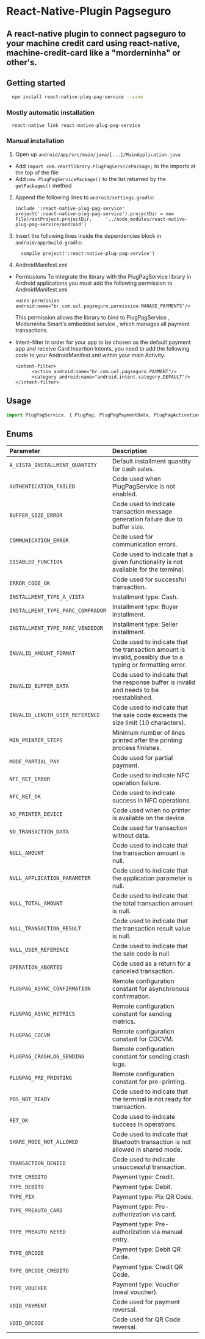 # React-Native-Plugin Pagseguro

## A react-native plugin to connect pagseguro to your machine credit card using react-native, machine-credit-card like a "morderninha" or other's.


## Getting started

```sh
  npm install react-native-plug-pag-service --save
```

### Mostly automatic installation

```sh
  react-native link react-native-plug-pag-service
```

### Manual installation

1. Open up `android/app/src/main/java/[...]/MainApplication.java`
  - Add `import com.reactlibrary.PlugPagServicePackage;` to the imports at the top of the file
  - Add `new PlugPagServicePackage()` to the list returned by the `getPackages()` method
2. Append the following lines to `android/settings.gradle`:
  	```
  	include ':react-native-plug-pag-service'
  	project(':react-native-plug-pag-service').projectDir = new File(rootProject.projectDir, 	'../node_modules/react-native-plug-pag-service/android')
  	```
3. Insert the following lines inside the dependencies block in `android/app/build.gradle`:
  	```
      compile project(':react-native-plug-pag-service')
  	```
4. AndroidManifest.xml
  - Permissions
	To integrate the library with the PlugPagService library in Android applications you must add the following permission to AndroidManifest.xml.
	```
	<uses-permission android:name="br.com.uol.pagseguro.permission.MANAGE_PAYMENTS"/>
	```

	This permission allows the library to bind to PlugPagService , Moderninha Smart's embedded service , which manages all payment transactions.

  - Intent-filter
	In order for your app to be chosen as the default payment app and receive Card Insertion Intents, you need to add the following code to your AndroidManifest.xml within your main Activity.
	```
	<intent-filter>
	      <action android:name="br.com.uol.pagseguro.PAYMENT"/>
	      <category android:name="android.intent.category.DEFAULT"/>
	</intent-filter>
	```

## Usage
```javascript
import PlugPagService, { PlugPag, PlugPagPaymentData, PlugPagActivationData } from 'rn-pagseguro-plugin';
```

## Enums

| Parameter | Description                       |
| :-------- |:--------------------------------  |
| `A_VISTA_INSTALLMENT_QUANTITY` | Default installment quantity for cash sales. |
| `AUTHENTICATION_FAILED` | Code used when PlugPagService is not enabled. |
| `BUFFER_SIZE_ERROR` | Code used to indicate transaction message generation failure due to buffer size. |
| `COMMUNICATION_ERROR` | Code used for communication errors. |
| `DISABLED_FUNCTION` | Code used to indicate that a given functionality is not available for the terminal. |
| `ERROR_CODE_OK` | Code used for successful transaction. |
| `INSTALLMENT_TYPE_A_VISTA` | Installment type: Cash. |
| `INSTALLMENT_TYPE_PARC_COMPRADOR` | Installment type: Buyer installment. |
| `INSTALLMENT_TYPE_PARC_VENDEDOR` | Installment type: Seller installment. |
| `INVALID_AMOUNT_FORMAT` | Code used to indicate that the transaction amount is invalid, possibly due to a typing or formatting error. |
| `INVALID_BUFFER_DATA` | Code used to indicate that the response buffer is invalid and needs to be reestablished. |
| `INVALID_LENGTH_USER_REFERENCE` | Code used to indicate that the sale code exceeds the size limit (10 characters). |
| `MIN_PRINTER_STEPS` | Minimum number of lines printed after the printing process finishes. |
| `MODE_PARTIAL_PAY` | Code used for partial payment. |
| `NFC_RET_ERROR` | Code used to indicate NFC operation failure. |
| `NFC_RET_OK` | Code used to indicate success in NFC operations. |
| `NO_PRINTER_DEVICE` | Code used when no printer is available on the device. |
| `NO_TRANSACTION_DATA` | Code used for transaction without data. |
| `NULL_AMOUNT` | Code used to indicate that the transaction amount is null. |
| `NULL_APPLICATION_PARAMETER` | Code used to indicate that the application parameter is null. |
| `NULL_TOTAL_AMOUNT` | Code used to indicate that the total transaction amount is null. |
| `NULL_TRANSACTION_RESULT` | Code used to indicate that the transaction result value is null. |
| `NULL_USER_REFERENCE` | Code used to indicate that the sale code is null. |
| `OPERATION_ABORTED` | Code used as a return for a canceled transaction. |
| `PLUGPAG_ASYNC_CONFIRMATION` | Remote configuration constant for asynchronous confirmation. |
| `PLUGPAG_ASYNC_METRICS` | Remote configuration constant for sending metrics. |
| `PLUGPAG_CDCVM` | Remote configuration constant for CDCVM. |
| `PLUGPAG_CRASHLOG_SENDING` | Remote configuration constant for sending crash logs. |
| `PLUGPAG_PRE_PRINTING` | Remote configuration constant for pre-printing. |
| `POS_NOT_READY` | Code used to indicate that the terminal is not ready for transaction. |
| `RET_OK` | Code used to indicate success in operations. |
| `SHARE_MODE_NOT_ALLOWED` | Code used to indicate that Bluetooth transaction is not allowed in shared mode. |
| `TRANSACTION_DENIED` | Code used to indicate unsuccessful transaction. |
| `TYPE_CREDITO` | Payment type: Credit. |
| `TYPE_DEBITO` | Payment type: Debit. |
| `TYPE_PIX` | Payment type: Pix QR Code. |
| `TYPE_PREAUTO_CARD` | Payment type: Pre-authorization via card. |
| `TYPE_PREAUTO_KEYED` | Payment type: Pre-authorization via manual entry. |
| `TYPE_QRCODE` | Payment type: Debit QR Code. |
| `TYPE_QRCODE_CREDITO` | Payment type: Credit QR Code. |
| `TYPE_VOUCHER` | Payment type: Voucher (meal voucher). |
| `VOID_PAYMENT` | Code used for payment reversal. |
| `VOID_QRCODE` | Code used for QR Code reversal. |

